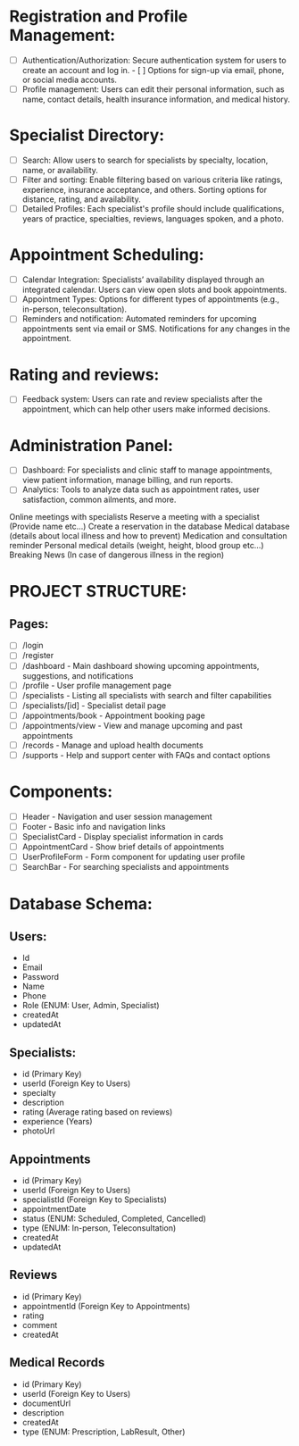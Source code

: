 # Registration and Profile Management:

- [ ] Authentication/Authorization: Secure authentication system for users to create an account and log in. - [ ] Options for sign-up via email, phone, or social media accounts.
- [ ] Profile management: Users can edit their personal information, such as name, contact details, health insurance information, and medical history.

# Specialist Directory:

- [ ] Search: Allow users to search for specialists by specialty, location, name, or availability.
- [ ] Filter and sorting: Enable filtering based on various criteria like ratings, experience, insurance acceptance, and others. Sorting options for distance, rating, and availability.
- [ ] Detailed Profiles: Each specialist's profile should include qualifications, years of practice, specialties, reviews, languages spoken, and a photo.

# Appointment Scheduling:

- [ ] Calendar Integration: Specialists’ availability displayed through an integrated calendar. Users can view open slots and book appointments.
- [ ] Appointment Types: Options for different types of appointments (e.g., in-person, teleconsultation).
- [ ] Reminders and notification: Automated reminders for upcoming appointments sent via email or SMS. Notifications for any changes in the appointment.

# Rating and reviews:

- [ ] Feedback system: Users can rate and review specialists after the appointment, which can help other users make informed decisions.

# Administration Panel:

- [ ] Dashboard: For specialists and clinic staff to manage appointments, view patient information, manage billing, and run reports.
- [ ] Analytics: Tools to analyze data such as appointment rates, user satisfaction, common ailments, and more.

Online meetings with specialists
Reserve a meeting with a specialist (Provide name etc…)
Create a reservation in the database
Medical database (details about local illness and how to prevent)
Medication and consultation reminder
Personal medical details (weight, height, blood group etc…)
Breaking News (In case of dangerous illness in the region)

# PROJECT STRUCTURE:

## Pages:

- [ ] /login
- [ ] /register
- [ ] /dashboard - Main dashboard showing upcoming appointments, suggestions, and notifications
- [ ] /profile - User profile management page
- [ ] /specialists - Listing all specialists with search and filter capabilities
- [ ] /specialists/[id] - Specialist detail page
- [ ] /appointments/book - Appointment booking page
- [ ] /appointments/view - View and manage upcoming and past appointments
- [ ] /records - Manage and upload health documents
- [ ] /supports - Help and support center with FAQs and contact options

# Components:

- [ ] Header - Navigation and user session management
- [ ] Footer - Basic info and navigation links
- [ ] SpecialistCard - Display specialist information in cards
- [ ] AppointmentCard - Show brief details of appointments
- [ ] UserProfileForm - Form component for updating user profile
- [ ] SearchBar - For searching specialists and appointments

# Database Schema:

## Users:

- Id
- Email
- Password
- Name
- Phone
- Role (ENUM: User, Admin, Specialist)
- createdAt
- updatedAt

## Specialists:

- id (Primary Key)
- userId (Foreign Key to Users)
- specialty
- description
- rating (Average rating based on reviews)
- experience (Years)
- photoUrl

## Appointments

- id (Primary Key)
- userId (Foreign Key to Users)
- specialistId (Foreign Key to Specialists)
- appointmentDate
- status (ENUM: Scheduled, Completed, Cancelled)
- type (ENUM: In-person, Teleconsultation)
- createdAt
- updatedAt

## Reviews

- id (Primary Key)
- appointmentId (Foreign Key to Appointments)
- rating
- comment
- createdAt

## Medical Records

- id (Primary Key)
- userId (Foreign Key to Users)
- documentUrl
- description
- createdAt
- type (ENUM: Prescription, LabResult, Other)

